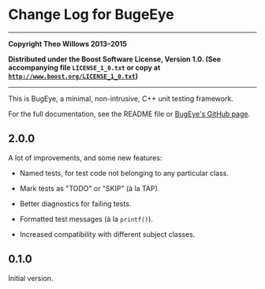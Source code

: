 # Change Log for BugeEye #

---

**Copyright Theo Willows 2013–2015**

**Distributed under the Boost Software License, Version 1.0.  (See accompanying
file `LICENSE_1_0.txt` or copy at
[`http://www.boost.org/LICENSE_1_0.txt`](http://www.boost.org/LICENSE_1_0.txt))**

---

This is BugEye, a minimal, non-intrusive, C++ unit testing framework.

For the full documentation, see the README file or
[BugEye's GitHub page](https://github.com/Munkei/BugEye).

## 2.0.0 ##

A lot of improvements, and some new features:

* Named tests, for test code not belonging to any particular class.

* Mark tests as "TODO" or "SKIP" (à la TAP).

* Better diagnostics for failing tests.

* Formatted test messages (à la `printf()`).

* Increased compatibility with different subject classes.

## 0.1.0 ##

Initial version.
